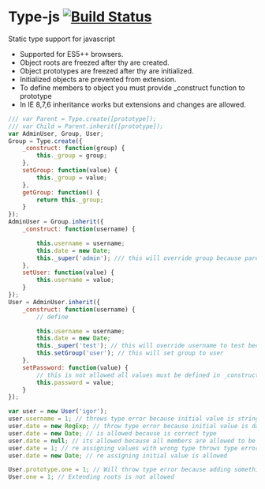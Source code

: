 Type-js [![Build Status](https://travis-ci.org/igorzg/type-js.svg?branch=master)](https://travis-ci.org/igorzg/type-js)
========

Static type support for javascript
* Supported for ES5++ browsers.
* Object roots are freezed after thy are created.
* Object prototypes are freezed after thy are initialized.
* Initialized objects are prevented from extension.
* To define members to object you must provide _construct function to prototype
* In IE 8,7,6 inheritance works but extensions and changes are allowed.
```js
/// var Parent = Type.create([prototype]);
/// var Child = Parent.inherit([prototype]);
var AdminUser, Group, User;
Group = Type.create({
    _construct: function(group) {
        this._group = group;
    },
    setGroup: function(value) {
        this._group = value;
    },
    getGroup: function() {
        return this._group;
    }
});
AdminUser = Group.inherit({
    _construct: function(username) {

        this.username = username;
        this.date = new Date;
        this._super('admin'); /// this will override group because parent is group
    },
    setUser: function(value) {
        this.username = value;
    }
});
User = AdminUser.inherit({
    _construct: function(username) {
        // define

        this.username = username;
        this.date = new Date;
        this._super('test'); // this will override username to test because parent is AdminUser
        this.setGroup('user'); // this will set group to user
    },
    setPassword: function(value) {
        // this is not allowed all values must be defined in _construct
        this.password = value;
    }
});

var user = new User('igor');
user.username = 1; // throws type error because initial value is string
user.date = new RegExp; // throw type error because initial value is date
user.date = new Date; // is allowed because is correct type
user.date = null; // its allowed because all members are allowed to be null or undefined because of GC
user.date = 1; // re assigning values with wrong type throws type error
user.date = new Date; // re assigning initial value is allowed

User.prototype.one = 1; // Will throw type error because adding something to prototype after initialization is not allowed
User.one = 1; // Extending roots is not allowed

```
